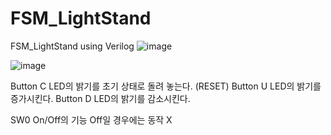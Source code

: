 # FSM_LightStand
FSM_LightStand using Verilog
![image](https://user-images.githubusercontent.com/102197947/197396540-3d99a921-16ce-4008-b79d-5ea1eab99e92.png)

![image](https://user-images.githubusercontent.com/102197947/197396570-3c099375-c93f-4065-b21e-aa4dc22bfed6.png)

Button C LED의 밝기를 초기 상태로 돌려 놓는다. (RESET)
Button U LED의 밝기를 증가시킨다.
Button D LED의 밝기를 감소시킨다.

SW0 On/Off의 기능 Off일 경우에는 동작 X
